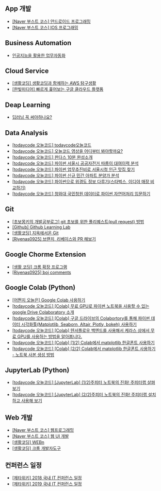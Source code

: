 ## App 개발
* [[Naver 부스트 코스] 안드로이드 프로그래밍](https://www.edwith.org/boostcourse-android)
* [[Naver 부스트 코스] IOS 프로그래밍](https://www.edwith.org/boostcourse-ios)

## Business Automation
* [인공지능을 활용한 업무자동화](https://ridibooks.com/books/2773000022)

## Cloud Service
* [[생활코딩] 생활코딩과 함께하는 AWS 탐구생활](https://pages.awscloud.com/cloud-in-life-coding-everybody-2019.html)
* [[한빛미디어] 빠르게 훑어보는 구글 클라우드 플랫폼](http://www.hanbit.co.kr/lib/ebookFreeDown.php?p_code=E5359426070&format=pdf&ed_isbn=9788968488399)

## Deap Learning
* [딥러닝 꼭 써야하나요?](https://github.com/unizard/2019.Spring.AI/issues/10)

## Data Analysis
* [[todaycode 오늘코드] todaycode오늘코드](https://www.youtube.com/channel/UCLR3sD0KB_dWpvcsrLP0aUg/featured)
* [[todaycode 오늘코드] 오늘코드 영상을 어디부터 봐야할까요?](https://www.youtube.com/watch?v=hH9yEjQgImc)
* [[todaycode 오늘코드] 판다스 10분 완성소개](https://www.youtube.com/watch?v=lspu830SzC8&list=PLaTc2c6yEwmry4B78IJwD47gE8b_ZEsVR)
* [[todaycode 오늘코드] 파이썬 서울시 공공자전거 따릉이 대여이력 분석](https://www.youtube.com/watch?v=ULBbfLBJIoc&list=PLaTc2c6yEwmqLr9aMIWD7LluIGyTzZVVm&index=3)
* [[todaycode 오늘코드] 파이썬 업무추진비로 서울시청 인근 맛집 찾기](https://www.youtube.com/watch?v=rNk6eRtdE6o&list=PLaTc2c6yEwmqLr9aMIWD7LluIGyTzZVVm&index=2)
* [[todaycode 오늘코드] 파이썬 신규 민간 아파트 분양가 분석](https://www.youtube.com/watch?v=qRoiVeA2PtE&list=PLaTc2c6yEwmqLr9aMIWD7LluIGyTzZVVm&index=1)
* [[todaycode 오늘코드] 파이썬으로 위경도 정보 다루기(스타벅스, 이디야 매장 비교하기)](https://www.youtube.com/watch?v=uJ6QO6jLBWA&list=PLaTc2c6yEwmp3ZxMgXkeqU9jAERUOq1Rb)
* [[todaycode 오늘코드] 청와대 국민청원 데이터로 파이썬 자연어처리 입문하기](https://www.youtube.com/watch?v=9QW7QL8fvv0&list=PLaTc2c6yEwmrtV81ehjOI0Y8Y-HR6GN78)

## Git
* [[초보몽키의 개발공부로그] git 초보를 위한 풀리퀘스트(pull request) 방법](https://wayhome25.github.io/git/2017/07/08/git-first-pull-request-story/)
* [[Github] Github Learning Lab](https://lab.github.com/githubtraining/introduction-to-github)
* [[생활코딩] 지옥에서온 Git](https://opentutorials.org/course/1492)
* [[Riyenas0925] 브랜치, 리베이스와 PR 해보기](http://riyenas0925.dothome.co.kr/깃허브/git.html)

## Google Chorme Extension
* [[생활 코딩] 크롬 확장 프로그램](https://www.youtube.com/watch?v=uROsIBGAmgo&list=PLAaf3-EPzrYPpyeIsQ2GGqvMqaahMJzqU)
* [[Riyenas0925] boj comments](https://github.com/riyenas0925/Chorme-Extension-BOJ-Comments)

## Google Colab (Python)
* [[어쩐지 오늘은] Google Colab 사용하기](https://zzsza.github.io/data/2018/08/30/google-colab/)
* [[todaycode 오늘코드] [Colab] 무료 GPU로 파이썬 노트북을 사용할 수 있는 google Drive Colaboratory 소개](https://www.youtube.com/watch?v=XRBXMohjQos&list=PLaTc2c6yEwmo9MZi-0OLi8F6bM6AA0wjE&index=1)
* [[todaycode 오늘코드] [Colab] 구글 드라이브의 Colabortory를 통해 파이썬 데이터 시각화툴(Matplotlib, Seaborn, Altair, Plotly, bokeh) 사용하기](https://www.youtube.com/watch?v=GCJQ9zbAhPo&list=PLaTc2c6yEwmo9MZi-0OLi8F6bM6AA0wjE&index=2)
* [[todaycode 오늘코드] [Colab] 텐서플로우 백엔드를 사용해서 케라스 상에서 무료 GPU를 사용하는 방법을 알아봅니다.](https://www.youtube.com/watch?v=UKujX90xLHo&list=PLaTc2c6yEwmo9MZi-0OLi8F6bM6AA0wjE&index=3)
* [[todaycode 오늘코드] [Colab] [1/2] Colab에서 matplotlib 한글폰트 사용하기](https://www.youtube.com/watch?v=XfLZH7-1pcM&list=PLaTc2c6yEwmo9MZi-0OLi8F6bM6AA0wjE&index=11)
* [[todaycode 오늘코드] [Colab] [2/2] Colab에서 matplotlib 한글폰트 사용하기 - 노트북 사본 생성 방법](https://www.youtube.com/watch?v=8UKd5xIV2zU&list=PLaTc2c6yEwmo9MZi-0OLi8F6bM6AA0wjE&index=12)

## JupyterLab (Python)
* [[todaycode 오늘코드] [JupyterLab] (1/2)주피터 노트북의 진화! 주피터랩 살펴보기](https://www.youtube.com/watch?v=70sRgL42c1w)
* [[todaycode 오늘코드] [JupyterLab] (2/2)주피터 노트북의 진화! 주피터랩 설치하고 사용해 보기](https://www.youtube.com/watch?v=UnXXH72-ENc)

## Web 개발
* [[Naver 부스트 코스] 웹프로그래밍](https://www.edwith.org/boostcourse-web)
* [[Naver 부스트 코스] 웹 UI 개발](https://www.edwith.org/boostcourse-ui)
* [[생활코딩] WEBn](https://opentutorials.org/course/3083) 
* [[생활코딩] 크롬 개발자도구](https://opentutorials.org/course/580)

## 컨퍼런스 일정
* [[제타위키] 2018 국내 IT 컨퍼런스 일정](https://zetawiki.com/wiki/2018_%EA%B5%AD%EB%82%B4_IT_%EC%BB%A8%ED%8D%BC%EB%9F%B0%EC%8A%A4_%EC%9D%BC%EC%A0%95)
* [[제타위키] 2019 국내 IT 컨퍼런스 일정](https://zetawiki.com/wiki/2019_%EA%B5%AD%EB%82%B4_IT_%EC%BB%A8%ED%8D%BC%EB%9F%B0%EC%8A%A4_%EC%9D%BC%EC%A0%95)
